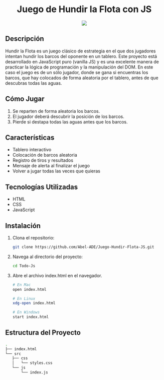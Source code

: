 <h1 align='center'>Juego de Hundir la Flota con JS</h1>

<div align='center'>
  <img src="https://github.com/user-attachments/assets/6387b1f6-b89f-4d17-b2f9-66ac5fca4d70">
</div>

## Descripción

Hundir la Flota es un juego clásico de estrategia en el que dos jugadores intentan hundir los barcos del oponente en un tablero. Este proyecto está desarrollado en JavaScript puro (vanilla JS) y es una excelente manera de practicar la lógica de programación y la manipulación del DOM. En este caso el juego es de un sólo jugador, donde se gana si encuentras los barcos, que hay colocados de forma aleatoria por el tablero, antes de que descubras todas las aguas.

## Cómo Jugar

1. Se reparten de forma aleatoria los barcos.
2. El jugador deberá descubrir la posición de los barcos.
3. Pierde si destapa todas las aguas antes que los barcos.

## Características

- Tablero interactivo
- Colocación de barcos aleatoria
- Registro de tiros y resultados
- Mensaje de alerta al finalizar el juego
- Volver a jugar todas las veces que quieras

## Tecnologías Utilizadas

- HTML
- CSS
- JavaScript

## Instalación

1. Clona el repositorio:

   ```bash
   git clone https://github.com/Abel-ADE/Juego-Hundir-Flota-JS.git

2. Navega al directorio del proyecto:

   ```bash
   cd Todo-Js
   
3. Abre el archivo index.html en el navegador.

    ```bash
    # En Mac
    open index.html

    # En Linux
    xdg-open index.html

    # En Windows
    start index.html
   

## Estructura del Proyecto
 
 ```bash
.
├── index.html                 
└── src
    ├── css
    │   └── styles.css 
    └── js
        └── index.js          
